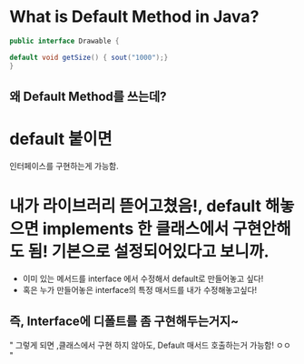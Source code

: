 # What is Default Method in Java?

```java
public interface Drawable { 

default void getSize() { sout("1000");}
}
```

## 왜 Default Method를 쓰는데? 


# default 붙이면
인터페이스를 구현하는게 가능함.
# 내가 라이브러리 뜯어고쳤음!, default 해놓으면 implements 한 클래스에서 구현안해도 됨! 기본으로 설정되어있다고 보니까.

- 이미 있는 메서드를 interface 에서 수정해서 default로 만들어놓고 싶다!
- 혹은 누가 만들어놓은 interface의 특정 매서드를 내가 수정해놓고싶다!

## 즉, Interface에 디폴트를 좀 구현해두는거지~

" 그렇게 되면 ,클래스에서 구현 하지 않아도, Default 매서드 호출하는거 가능함! ㅇㅇ "